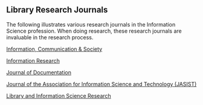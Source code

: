 Library Research Journals
--------------------------

The following illustrates various research journals in the Information Science profession. When doing research, these research journals are invaluable in the research process.

[Information, Communication & Society](http://catalogue.library.carleton.ca/record=b2145257 "Information, Communication & Society")

[Information Research](http://catalogue.library.carleton.ca/record=b2041672 "Information Research")

[Journal of Documentation](http://catalogue.library.carleton.ca/record=b1002208 "Journal of Documentation")

[Journal of the Association for Information Science and Technology (JASIST)](http://catalogue.library.carleton.ca/record=b2009992 "JASIST") 

[Library and Information Science Research](http://catalogue.library.carleton.ca/record=b2025972 "LISR")
